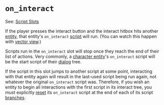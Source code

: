 # `on_interact`

See: [Script Slots](../scripts/script_slots)

If the player presses the interact button and the interact hitbox hits another [entity](../entities), that entity's `on_interact` [script](../scripts) will run. (You can watch this happen with [vector view](../debug_tools.md#vector-view).)

Scripts run in the `on_interact` slot will stop once they reach the end of their list of actions. Very commonly, a [character entity](../entities/entity_types#character-entity)'s `on_interact` script will be the start script of their [dialog](../dialogs) tree.

If the script in this slot jumps to another script at some point, interacting with that entity again will result in the last-used script being run again, not whatever the original `on_interact` script was. Therefore, if you wish an entity to begin all interactions with the first script in its interact tree, you must explicitly [reset](../actions/SET_ENTITY_INTERACT_SCRIPT) its `on_interact` script at the end of each of its script [branches](../techniques/beginnings_middles_and_ends).
